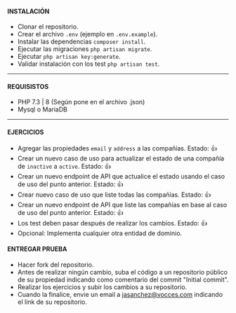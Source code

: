 #### INSTALACIÓN

 - Clonar el repositorio.
 - Crear el archivo `.env` (ejemplo en `.env.example`).
 - Instalar las dependencias `composer install`.
 - Ejecutar las migraciones `php artisan migrate`.
 - Ejecutar `php artisan key:generate`.
 - Validar instalación con los test `php artisan test`.
----

#### REQUISISTOS

 - PHP 7.3 | 8 (Según pone en el archivo .json)
 - Mysql o MariaDB

----

#### EJERCICIOS

 - Agregar las propiedades `email` y `address` a las compañías. Estado: :+1:
 - Crear un nuevo caso de uso para actualizar el estado de una compañía de `inactive` a `active`. Estado: :+1:
 - Crear un nuevo endpoint de API que actualice el estado usando el caso de uso del punto anterior. Estado: :+1:
 - Crear nuevo caso de uso que liste todas las compañías. Estado: :+1:
 - Crear un nuevo endpoint de API que liste las compañías en base al caso de uso del punto anterior. Estado: :+1:
 - Los test deben pasar después de realizar los cambios. Estado: :+1:
 - Opcional: Implementa cualquier otra entidad de dominio.


#### ENTREGAR PRUEBA

 - Hacer fork del repositorio.
 - Antes de realizar ningún cambio, suba el código a un repositorio público de su propiedad indicando como comentario del commit "Initial commit".
 - Realizar los ejercicios y subir los cambios a su repositorio.
 - Cuando la finalice, envie un email a jasanchez@vocces.com indicando el link de su repositorio.
